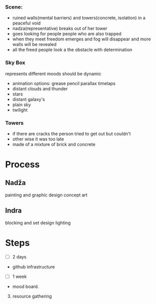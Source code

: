 ### Scene:
- ruined walls(mental barriers) and towers(concrete, isolation) in a peaceful void
- nadza(representative) breaks out of her tower
- goes looking for people people who are also trapped
- when they meet freedom emerges and fog will disappear and more walls will be revealed
- all the freed people look a the obstacle with determination 

### Sky Box
represents different moods should be dynamic
- animation options:
grease pencil parallax
timelaps
- distant clouds and thunder
- stars
- distant galaxy's
- plain sky
- twilight

### Towers
- if there are cracks the person tried to get out but couldn't
- other wise it was too late
- made of a mixture of brick and concrete

# Process
## Nadža
painting and graphic design
concept art
## Indra
blocking and set design
lighting

# Steps
- [ ] 2 days  
- github infrastructure
- [ ]  1 week
- mood board.
3. resource gathering 
 